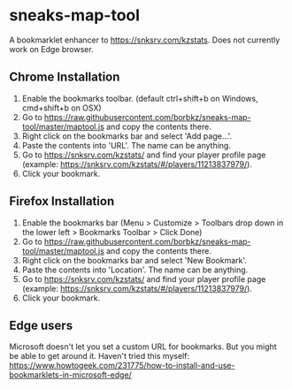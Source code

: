 # sneaks-map-tool
A bookmarklet enhancer to https://snksrv.com/kzstats. Does not currently work on Edge browser.

## Chrome Installation
1. Enable the bookmarks toolbar. (default ctrl+shift+b on Windows, cmd+shift+b on OSX)
2. Go to  https://raw.githubusercontent.com/borbkz/sneaks-map-tool/master/maptool.js and copy the contents there.
3. Right click on the bookmarks bar and select 'Add page...'.
4. Paste the contents into 'URL'. The name can be anything.
4. Go to https://snksrv.com/kzstats/ and find your player profile page  
  (example: https://snksrv.com/kzstats/#/players/11213837979/).
5.  Click your bookmark.


## Firefox Installation
1. Enable the bookmarks bar (Menu > Customize > Toolbars drop down in the lower left > Bookmarks Toolbar > Click Done) 
2. Go to  https://raw.githubusercontent.com/borbkz/sneaks-map-tool/master/maptool.js and copy the contents there.
3. Right click on the bookmarks bar and select 'New Bookmark'.
4. Paste the contents into 'Location'. The name can be anything.
4. Go to https://snksrv.com/kzstats/ and find your player profile page  
  (example: https://snksrv.com/kzstats/#/players/11213837979/).
5.  Click your bookmark.

## Edge users
Microsoft doesn't let you set a custom URL for bookmarks. But you might be able to get around it.
Haven't tried this myself:
https://www.howtogeek.com/231775/how-to-install-and-use-bookmarklets-in-microsoft-edge/
